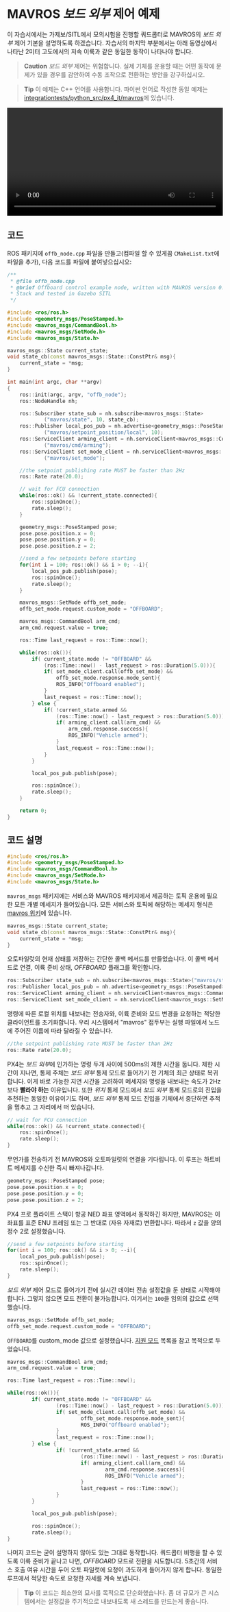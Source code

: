 # MAVROS *보드 외부* 제어 예제

이 자습서에서는 가제보/SITL에서 모의시험을 진행할 쿼드콥터로 MAVROS의 *보드 외부* 제어 기본을 설명하도록 하겠습니다. 자습서의 마지막 부분에서는 아래 동영상에서 나타난 2미터 고도에서의 저속 이륙과 같은 동일한 동작이 나타나야 합니다.

> **Caution** *보드 외부* 제어는 위험합니다. 실제 기체를 운용할 때는 어떤 동작에 문제가 있을 경우를 감안하여 수동 조작으로 전환하는 방안을 강구하십시오.

<span></span>

> **Tip** 이 예제는 C++ 언어를 사용합니다. 파이썬 언어로 작성한 동일 예제는 [integrationtests/python_src/px4_it/mavros](https://github.com/PX4/Firmware/tree/master/integrationtests/python_src/px4_it/mavros)에 있습니다.

<video width="100%" autoplay="true" controls="true">
    <source src="../../assets/simulation/gazebo_offboard.webm" type="video/webm">
</video>

## 코드

ROS 패키지에 `offb_node.cpp` 파일을 만들고(컴파일 할 수 있게끔 `CMakeList.txt`에 파일을 추가), 다음 코드를 파일에 붙여넣으십시오:

```cpp
/**
 * @file offb_node.cpp
 * @brief Offboard control example node, written with MAVROS version 0.19.x, PX4 Pro Flight
 * Stack and tested in Gazebo SITL
 */

#include <ros/ros.h>
#include <geometry_msgs/PoseStamped.h>
#include <mavros_msgs/CommandBool.h>
#include <mavros_msgs/SetMode.h>
#include <mavros_msgs/State.h>

mavros_msgs::State current_state;
void state_cb(const mavros_msgs::State::ConstPtr& msg){
    current_state = *msg;
}

int main(int argc, char **argv)
{
    ros::init(argc, argv, "offb_node");
    ros::NodeHandle nh;

    ros::Subscriber state_sub = nh.subscribe<mavros_msgs::State>
            ("mavros/state", 10, state_cb);
    ros::Publisher local_pos_pub = nh.advertise<geometry_msgs::PoseStamped>
            ("mavros/setpoint_position/local", 10);
    ros::ServiceClient arming_client = nh.serviceClient<mavros_msgs::CommandBool>
            ("mavros/cmd/arming");
    ros::ServiceClient set_mode_client = nh.serviceClient<mavros_msgs::SetMode>
            ("mavros/set_mode");

    //the setpoint publishing rate MUST be faster than 2Hz
    ros::Rate rate(20.0);

    // wait for FCU connection
    while(ros::ok() && !current_state.connected){
        ros::spinOnce();
        rate.sleep();
    }

    geometry_msgs::PoseStamped pose;
    pose.pose.position.x = 0;
    pose.pose.position.y = 0;
    pose.pose.position.z = 2;

    //send a few setpoints before starting
    for(int i = 100; ros::ok() && i > 0; --i){
        local_pos_pub.publish(pose);
        ros::spinOnce();
        rate.sleep();
    }

    mavros_msgs::SetMode offb_set_mode;
    offb_set_mode.request.custom_mode = "OFFBOARD";

    mavros_msgs::CommandBool arm_cmd;
    arm_cmd.request.value = true;

    ros::Time last_request = ros::Time::now();

    while(ros::ok()){
        if( current_state.mode != "OFFBOARD" &&
            (ros::Time::now() - last_request > ros::Duration(5.0))){
            if( set_mode_client.call(offb_set_mode) &&
                offb_set_mode.response.mode_sent){
                ROS_INFO("Offboard enabled");
            }
            last_request = ros::Time::now();
        } else {
            if( !current_state.armed &&
                (ros::Time::now() - last_request > ros::Duration(5.0))){
                if( arming_client.call(arm_cmd) &&
                    arm_cmd.response.success){
                    ROS_INFO("Vehicle armed");
                }
                last_request = ros::Time::now();
            }
        }

        local_pos_pub.publish(pose);

        ros::spinOnce();
        rate.sleep();
    }

    return 0;
}

```

## 코드 설명

```cpp
#include <ros/ros.h>
#include <geometry_msgs/PoseStamped.h>
#include <mavros_msgs/CommandBool.h>
#include <mavros_msgs/SetMode.h>
#include <mavros_msgs/State.h>
```

`mavros_msgs` 패키지에는 서비스와 MAVROS 패키지에서 제공하는 토픽 운용에 필요한 모든 개별 메세지가 들어있습니다. 모든 서비스와 토픽에 해당하는 메세지 형식은 [mavros 위키](http://wiki.ros.org/mavros)에 있습니다.

```cpp
mavros_msgs::State current_state;
void state_cb(const mavros_msgs::State::ConstPtr& msg){
    current_state = *msg;
}
```

오토파일럿의 현재 상태를 저장하는 간단한 콜백 메서드를 만들었습니다. 이 콜백 메서드로 연결, 이륙 준비 상태, *OFFBOARD* 플래그를 확인합니다.

```cpp
ros::Subscriber state_sub = nh.subscribe<mavros_msgs::State>("mavros/state", 10, state_cb);
ros::Publisher local_pos_pub = nh.advertise<geometry_msgs::PoseStamped>("mavros/setpoint_position/local", 10);
ros::ServiceClient arming_client = nh.serviceClient<mavros_msgs::CommandBool>("mavros/cmd/arming");
ros::ServiceClient set_mode_client = nh.serviceClient<mavros_msgs::SetMode>("mavros/set_mode");
```

명령에 따른 로컬 위치를 내보내는 전송자와, 이륙 준비와 모드 변경을 요청하는 적당한 클라이언트를 초기화합니다. 우리 시스템에서 "mavros" 접두부는 실행 파일에서 노드에 주어진 이름에 따라 달라질 수 있습니다.

```cpp
//the setpoint publishing rate MUST be faster than 2Hz
ros::Rate rate(20.0);
```

PX4는 *보드 외부*에 인가하는 명령 두개 사이에 500ms의 제한 시간을 둡니다. 제한 시간이 지나면, 통제 주체는 *보드 외부* 통제 모드로 들어가기 전 기체의 최근 상태로 복귀합니다. 이게 바로 가능한 지연 시간을 고려하여 메세지와 명령을 내보내는 속도가 2Hz보다 **빨라야 하는** 이유입니다. 또한 *위치* 통제 모드에서 *보드 외부* 통제 모드로의 진입을 추천하는 동일한 이유이기도 하며, *보드 외부* 통제 모드 진입을 기체에서 중단하면 추적을 멈추고 그 자리에서 떠 있습니다.

```cpp
// wait for FCU connection
while(ros::ok() && !current_state.connected){
    ros::spinOnce();
    rate.sleep();
}
```

무언가를 전송하기 전 MAVROS와 오토파일럿의 연결을 기다립니다. 이 루프는 하트비트 메세지를 수신한 즉시 빠져나갑니다.

```cpp
geometry_msgs::PoseStamped pose;
pose.pose.position.x = 0;
pose.pose.position.y = 0;
pose.pose.position.z = 2;
```

PX4 프로 플라이트 스택이 항공 NED 좌표 영역에서 동작하긴 하지만, MAVROS는 이 좌표를 표준 ENU 프레임 또는 그 반대로 (자유 자재로) 변환합니다. 따라서 `z` 값을 양의 정수 2로 설정했습니다.

```cpp
//send a few setpoints before starting
for(int i = 100; ros::ok() && i > 0; --i){
    local_pos_pub.publish(pose);
    ros::spinOnce();
    rate.sleep();
}
```

*보드 외부* 제어 모드로 들어가기 전에 실시간 데이터 전송 설정값을 둔 상태로 시작해야합니다. 그렇지 않으면 모드 전환이 불가능합니다. 여기서는 `100`을 임의의 값으로 선택했습니다.

```cpp
mavros_msgs::SetMode offb_set_mode;
offb_set_mode.request.custom_mode = "OFFBOARD";
```

`OFFBOARD`를 custom_mode 값으로 설정했습니다. [지원 모드](http://wiki.ros.org/mavros/CustomModes#PX4_native_flight_stack) 목록을 참고 목적으로 두었습니다.

```cpp
mavros_msgs::CommandBool arm_cmd;
arm_cmd.request.value = true;

ros::Time last_request = ros::Time::now();

while(ros::ok()){
        if( current_state.mode != "OFFBOARD" &&
                (ros::Time::now() - last_request > ros::Duration(5.0))){
                if( set_mode_client.call(offb_set_mode) &&
                        offb_set_mode.response.mode_sent){
                        ROS_INFO("Offboard enabled");
                }
                last_request = ros::Time::now();
        } else {
                if( !current_state.armed &&
                        (ros::Time::now() - last_request > ros::Duration(5.0))){
                        if( arming_client.call(arm_cmd) &&
                                arm_cmd.response.success){
                                ROS_INFO("Vehicle armed");
                        }
                        last_request = ros::Time::now();
                }
        }

        local_pos_pub.publish(pose);

        ros::spinOnce();
        rate.sleep();
}
```

나머지 코드는 굳이 설명하지 않아도 있는 그대로 동작합니다. 쿼드콥터 비행을 할 수 있도록 이륙 준비가 끝나고 나면, *OFFBOARD* 모드로 전환을 시도합니다. 5초간의 서비스 호출 여유 시간을 두어 오토 파일럿에 요청이 과도하게 들어가지 않게 합니다. 동일한 루프에서 적당한 속도로 요청한 자세를 계속 보냅니다.

> **Tip** 이 코드는 최소한의 묘사를 목적으로 단순화했습니다. 좀 더 규모가 큰 시스템에서는 설정값을 주기적으로 내보내도록 새 스레드를 만드는게 좋습니다.